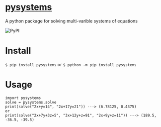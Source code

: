 # [pysystems](https://pypi.org/project/pysystems/)


A python package for solving multi-varible systems of equations

![PyPI](https://img.shields.io/pypi/v/pysystems)


# Install
``` $ pip install pysystems ```
or
``` $ python -m pip install pysystems ```

# Usage
``` 
import pysystems
solve = pysystems.solve
print(solve("2x+y=14", "2x+17y=21")) ---> (6.78125, 0.4375)
or
print(solve("2x+7y+3z=5", "3x+12y+z=91", "2x+9y+z=11")) ---> (189.5, -36.5, -39.5)
```
